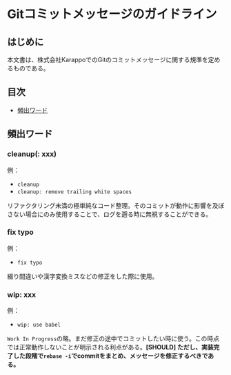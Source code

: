 # Gitコミットメッセージのガイドライン

## はじめに

本文書は、株式会社KarappoでのGitのコミットメッセージに関する規準を定めるものである。


## 目次

- [頻出ワード](#frequent-words)

<a name="frequent-words"></a>
## 頻出ワード


### cleanup(: xxx)

例：

- `cleanup`
- `cleanup: remove trailing white spaces`

リファクタリング未満の極単純なコード整理。そのコミットが動作に影響を及ぼさない場合にのみ使用することで、ログを遡る時に無視することができる。

### fix typo

例：

- `fix typo`

綴り間違いや漢字変換ミスなどの修正をした際に使用。


### wip: xxx

例：

- `wip: use babel`

`Work In Progress`の略。まだ修正の途中でコミットしたい時に使う。この時点では正常動作しないことが明示される利点がある。**[SHOULD] ただし、実装完了した段階で`rebase -i`でcommitをまとめ、メッセージを修正するべきである。**
